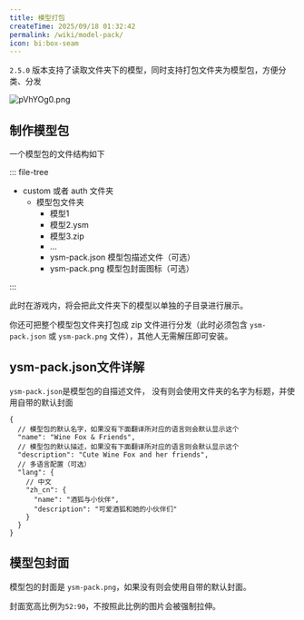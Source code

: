 ```yaml
---
title: 模型打包
createTime: 2025/09/18 01:32:42
permalink: /wiki/model-pack/
icon: bi:box-seam
---
```

`2.5.0` 版本支持了读取文件夹下的模型，同时支持打包文件夹为模型包，方便分类、分发

![pVhYOg0.png](https://s21.ax1x.com/2025/09/18/pVhYOg0.png)

## 制作模型包

一个模型包的文件结构如下

::: file-tree

- custom 或者 auth 文件夹
    - 模型包文件夹
        - 模型1
        - 模型2.ysm
        - 模型3.zip
        - ...
        - ysm-pack.json 模型包描述文件（可选）
        - ysm-pack.png 模型包封面图标（可选）

:::

此时在游戏内，将会把此文件夹下的模型以单独的子目录进行展示。

你还可把整个模型包文件夹打包成 zip 文件进行分发（此时必须包含 `ysm-pack.json` 或 `ysm-pack.png` 文件），其他人无需解压即可安装。

## ysm-pack.json文件详解

`ysm-pack.json`是模型包的自描述文件， 没有则会使用文件夹的名字为标题，并使用自带的默认封面

```jsonc title="ysm-pack.json"
{
  // 模型包的默认名字，如果没有下面翻译所对应的语言则会默认显示这个
  "name": "Wine Fox & Friends",  
  // 模型包的默认描述，如果没有下面翻译所对应的语言则会默认显示这个   
  "description": "Cute Wine Fox and her friends",   
  // 多语言配置（可选）
  "lang": {
    // 中文
    "zh_cn": {      
      "name": "酒狐与小伙伴",
      "description": "可爱酒狐和她的小伙伴们"
    }
  }
}
```

## 模型包封面

模型包的封面是 `ysm-pack.png`，如果没有则会使用自带的默认封面。

封面宽高比例为`52:90`，不按照此比例的图片会被强制拉伸。
